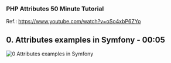 ### PHP Attributes 50 Minute Tutorial

Ref.: https://www.youtube.com/watch?v=oSo4xbP6ZYo

## 0. Attributes examples in Symfony - 00:05
   
![0  Attributes examples in Symfony](https://github.com/y0vche/attributes-in-php/assets/70894119/d0a31f54-69eb-48d1-9575-3edfe22c0297)
